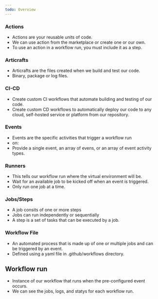```yaml
---
todo: Overview
---
```


### Actions

* Actions are your reusable units of code. 
* We can use action from the marketplace or create one or our own. 
* To use an action in a workflow run, you must include it as a step. 

### Articrafts

* Articrafts are the files created when we build and test our code.
* Binary, package or log files.

### CI-CD

* Create custom CI workflows that automate building and testing of our code.
* Create custom CD workflows to automatically deploy our code to any cloud, self-hosted service or platform from our repository. 

### Events

* Events are the specific activities that trigger a workflow run
* on:
* Provide a single event, an array of evens, or an array of event activity types.  

### Runners

* This tells our workflow run where the virtual environment will be.
* Wait for an available job to be kicked off when an event is triggered.
* Only run one job at a time.

### Jobs/Steps

* A job consits of one or more steps
* Jobs can run independently or sequentially
* A step is a set of tasks that can be executed by a job.

### Workflow File

* An automated process that is made up of one or multiple jobs and can be triggered by an event.
* Defined using a yaml file in .github/workflows directory.

## Workflow run

* Instance of our workflow that runs when the pre-configured event occurs.
* We can see the jobs, logs, and statys for each workflow run.

